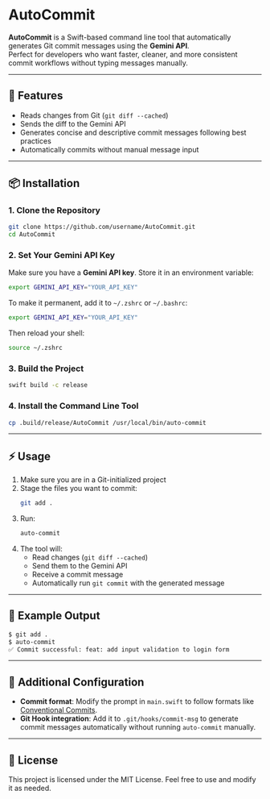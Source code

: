 # AutoCommit

**AutoCommit** is a Swift-based command line tool that automatically generates Git commit messages using the **Gemini API**.  
Perfect for developers who want faster, cleaner, and more consistent commit workflows without typing messages manually.

---

## 🚀 Features
- Reads changes from Git (`git diff --cached`)
- Sends the diff to the Gemini API
- Generates concise and descriptive commit messages following best practices
- Automatically commits without manual message input

---

## 📦 Installation

### 1. Clone the Repository
```bash
git clone https://github.com/username/AutoCommit.git
cd AutoCommit
```

### 2. Set Your Gemini API Key
Make sure you have a **Gemini API key**. Store it in an environment variable:
```bash
export GEMINI_API_KEY="YOUR_API_KEY"
```
To make it permanent, add it to `~/.zshrc` or `~/.bashrc`:
```bash
export GEMINI_API_KEY="YOUR_API_KEY"
```
Then reload your shell:
```bash
source ~/.zshrc
```

### 3. Build the Project
```bash
swift build -c release
```

### 4. Install the Command Line Tool
```bash
cp .build/release/AutoCommit /usr/local/bin/auto-commit
```

---

## ⚡ Usage

1. Make sure you are in a Git-initialized project
2. Stage the files you want to commit:
   ```bash
   git add .
   ```
3. Run:
   ```bash
   auto-commit
   ```
4. The tool will:
   - Read changes (`git diff --cached`)
   - Send them to the Gemini API
   - Receive a commit message
   - Automatically run `git commit` with the generated message

---

## 📝 Example Output
```bash
$ git add .
$ auto-commit
✅ Commit successful: feat: add input validation to login form
```

---

## 🔧 Additional Configuration
- **Commit format**: Modify the prompt in `main.swift` to follow formats like [Conventional Commits](https://www.conventionalcommits.org/).
- **Git Hook integration**: Add it to `.git/hooks/commit-msg` to generate commit messages automatically without running `auto-commit` manually.

---

## 📄 License
This project is licensed under the MIT License. Feel free to use and modify it as needed.
